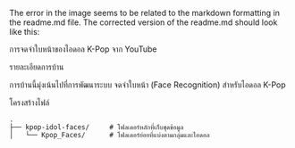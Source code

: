 The error in the image seems to be related to the markdown formatting in the readme.md file. The corrected version of the readme.md should look like this:

การจดจำใบหน้าของไอดอล K-Pop จาก YouTube

รายละเอียดการบ้าน

การบ้านนี้มุ่งเน้นไปที่การพัฒนาระบบ จดจำใบหน้า (Face Recognition) สำหรับไอดอล K-Pop

โครงสร้างไฟล์

```
.
├── kpop-idol-faces/     # โฟลเดอร์หลักที่เก็บชุดข้อมูล
│   └── Kpop_Faces/      # โฟลเดอร์ย่อยที่แบ่งตามกลุ่มและไอดอล
```